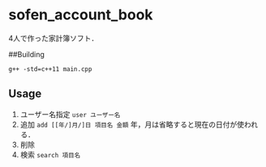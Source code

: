 # sofen_account_book
4人で作った家計簿ソフト．

##Building
```
g++ -std=c++11 main.cpp
```

## Usage
1. ユーザー名指定 `user ユーザー名`
1. 追加 `add [[年/]月/]日 項目名 金額` 年，月は省略すると現在の日付が使われる．
1. 削除
1. 検索 `search 項目名` 
